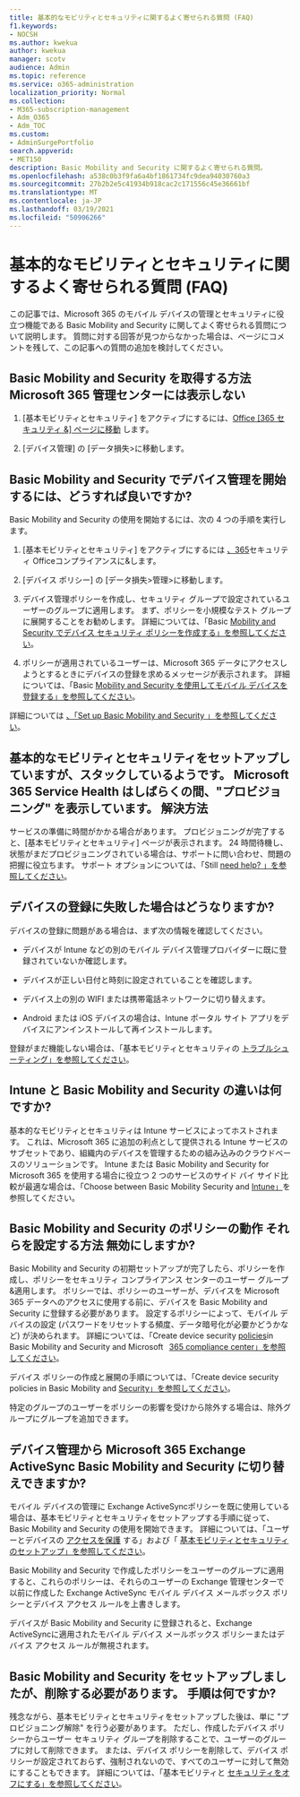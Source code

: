 ```yaml
---
title: 基本的なモビリティとセキュリティに関するよく寄せられる質問 (FAQ)
f1.keywords:
- NOCSH
ms.author: kwekua
author: kwekua
manager: scotv
audience: Admin
ms.topic: reference
ms.service: o365-administration
localization_priority: Normal
ms.collection:
- M365-subscription-management
- Adm_O365
- Adm_TOC
ms.custom:
- AdminSurgePortfolio
search.appverid:
- MET150
description: Basic Mobility and Security に関するよく寄せられる質問。
ms.openlocfilehash: a538c0b3f9fa6a4bf1861734fc9dea94030760a3
ms.sourcegitcommit: 27b2b2e5c41934b918cac2c171556c45e36661bf
ms.translationtype: MT
ms.contentlocale: ja-JP
ms.lasthandoff: 03/19/2021
ms.locfileid: "50906266"
---
```

# <a name="basic-mobility-and-security-frequently-asked-questions-faq"></a>基本的なモビリティとセキュリティに関するよく寄せられる質問 (FAQ)

この記事では、Microsoft 365 のモバイル デバイスの管理とセキュリティに役立つ機能である Basic Mobility and Security に関してよく寄せられる質問について説明します。 質問に対する回答が見つからなかった場合は、ページにコメントを残して、この記事への質問の追加を検討してください。

## <a name="how-can-i-get-basic-mobility-and-security-i-dont-see-it-in-the-microsoft-365-admin-center"></a>Basic Mobility and Security を取得する方法 Microsoft 365 管理センターには表示しない

1.  [基本モビリティとセキュリティ] をアクティブにするには、[Office [365 セキュリティ &] ページに移動](https://protection.office.com/) します。

2.  [デバイス管理] の [データ損失>に移動します。

## <a name="how-can-i-get-started-with-device-management-in-basic-mobility-and-security"></a>Basic Mobility and Security でデバイス管理を開始するには、どうすれば良いですか?

Basic Mobility and Security の使用を開始するには、次の 4 つの手順を実行します。 

1. [基本モビリティとセキュリティ] をアクティブにするには [、365](https://protection.office.com/)セキュリティ Officeコンプライアンスに&します。

2. [デバイス ポリシー] の [データ損失>管理>に移動します。
    
3. デバイス管理ポリシーを作成し、セキュリティ グループで設定されているユーザーのグループに適用します。 まず、ポリシーを小規模なテスト グループに展開することをお勧めします。 詳細については、「Basic [Mobility and Security でデバイス セキュリティ ポリシーを作成する」を参照してください](create-device-security-policies.md)。

4. ポリシーが適用されているユーザーは、Microsoft 365 データにアクセスしようとするときにデバイスの登録を求めるメッセージが表示されます。 詳細については、「Basic [Mobility and Security を使用してモバイル デバイスを登録する」を参照してください](enroll-your-mobile-device.md)。

詳細については [、「Set up Basic Mobility and Security 」を参照してください](set-up.md)。

## <a name="im-trying-to-set-up-basic-mobility-and-security-but-it-seems-stuck-the-microsoft-365-service-health-has-been-showing-provisioning-for-a-while-what-can-i-do"></a>基本的なモビリティとセキュリティをセットアップしていますが、スタックしているようです。 Microsoft 365 Service Health はしばらくの間、"プロビジョニング" を表示しています。 解決方法

サービスの準備に時間がかかる場合があります。 プロビジョニングが完了すると、[基本モビリティとセキュリティ] ページが表示されます。 24 時間待機し、状態がまだプロビジョニングされている場合は、サポートに問い合わせ、問題の把握に役立ちます。 サポート オプションについては、「Still [need help? 」を参照してください](https://support.microsoft.com/office/frequently-asked-questions-about-basic-mobility-and-security-3871f99c-c9db-4a23-86f9-902c1b02f58d#bkmk_needhelp)。

## <a name="what-can-i-do-if-device-enrollment-fails"></a>デバイスの登録に失敗した場合はどうなりますか?

デバイスの登録に問題がある場合は、まず次の情報を確認してください。

- デバイスが Intune などの別のモバイル デバイス管理プロバイダーに既に登録されていないか確認します。

- デバイスが正しい日付と時刻に設定されていることを確認します。

- デバイス上の別の WIFI または携帯電話ネットワークに切り替えます。

- Android または iOS デバイスの場合は、Intune ポータル サイト アプリをデバイスにアンインストールして再インストールします。
    
登録がまだ機能しない場合は、「基本モビリティとセキュリティの [トラブルシューティング」を参照してください](troubleshoot.md)。

## <a name="whats-the-difference-between-intune-and-basic-mobility-and-security"></a>Intune と Basic Mobility and Security の違いは何ですか?

基本的なモビリティとセキュリティは Intune サービスによってホストされます。 これは、Microsoft 365 に追加の利点として提供される Intune サービスのサブセットであり、組織内のデバイスを管理するための組み込みのクラウドベースのソリューションです。 Intune または Basic Mobility and Security for Microsoft 365 を使用する場合に役立つ 2 つのサービスのサイド バイ サイド比較が最適な場合は、「Choose between Basic Mobility Security and [Intune」](choose-between-basic-mobility-and-security-and-intune.md)を参照してください。

## <a name="how-do-policies-work-for-basic-mobility-and-security-how-do-i-set-them-up-disable-them"></a>Basic Mobility and Security のポリシーの動作 それらを設定する方法 無効にしますか?

Basic Mobility and Security の初期セットアップが完了したら、ポリシーを作成し、ポリシーをセキュリティ コンプライアンス センターのユーザー グループ&適用します。 ポリシーでは、ポリシーのユーザーが、デバイスを Microsoft 365 データへのアクセスに使用する前に、デバイスを Basic Mobility and Security に登録する必要があります。 設定するポリシーによって、モバイル デバイスの設定 (パスワードをリセットする頻度、データ暗号化が必要かどうかなど) が決められます。 詳細については、「Create device security [policies](create-device-security-policies.md)in Basic Mobility and Security and Microsoft   [365 compliance center」を参照してください](https://support.microsoft.com/office/7e696a40-b86b-4a20-afcc-559218b7b1b8)。

デバイス ポリシーの作成と展開の手順については、「Create device security policies in Basic Mobility and [Security」を参照してください](create-device-security-policies.md)。

特定のグループのユーザーをポリシーの影響を受けから除外する場合は、除外グループにグループを追加できます。

## <a name="can-i-switch-from-exchange-activesync-device-management-to-basic-mobility-and-security-for-microsoft-365"></a>デバイス管理から Microsoft 365 Exchange ActiveSync Basic Mobility and Security に切り替えできますか?

モバイル デバイスの管理に Exchange ActiveSyncポリシーを既に使用している場合は、基本モビリティとセキュリティをセットアップする手順に従って、Basic Mobility and Security の使用を開始できます。 詳細については、「ユーザーとデバイスの [アクセスを保護](../../compliance/protect-access-to-data-and-services.md) する」および「 [基本モビリティとセキュリティのセットアップ」を参照してください](set-up.md)。

Basic Mobility and Security で作成したポリシーをユーザーのグループに適用すると、これらのポリシーは、それらのユーザーの Exchange 管理センターで以前に作成した Exchange ActiveSync モバイル デバイス メールボックス ポリシーとデバイス アクセス ルールを上書きします。

デバイスが Basic Mobility and Security に登録されると、Exchange ActiveSyncに適用されたモバイル デバイス メールボックス ポリシーまたはデバイス アクセス ルールが無視されます。

## <a name="i--set-up-basic-mobility-and-security-but-now-i-want-to-remove-it-what-are-the-steps"></a>Basic Mobility and Security をセットアップしましたが、削除する必要があります。 手順は何ですか?

残念ながら、基本モビリティとセキュリティをセットアップした後は、単に "プロビジョニング解除" を行う必要があります。 ただし、作成したデバイス ポリシーからユーザー セキュリティ グループを削除することで、ユーザーのグループに対して削除できます。 または、デバイス ポリシーを削除して、デバイス ポリシーが設定されておらず、強制されないので、すべてのユーザーに対して無効にすることもできます。 詳細については、「基本モビリティと [セキュリティをオフにする」を参照してください](turn-off.md)。